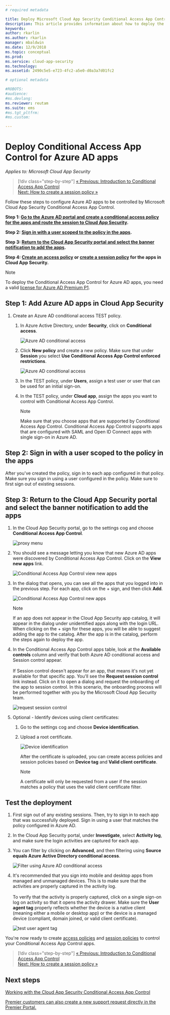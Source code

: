 ```yaml
---
# required metadata

title: Deploy Microsoft Cloud App Security Conditional Access App Control for Azure AD apps| Microsoft Docs
description: This article provides information about how to deploy the Microsoft Cloud App Security Conditional Access App Control reverse proxy features for Azure AD apps.
keywords:
author: rkarlin
ms.author: rkarlin
manager: mbaldwin
ms.date: 12/9/2018
ms.topic: conceptual
ms.prod:
ms.service: cloud-app-security
ms.technology:
ms.assetid: 2490c5e5-e723-4fc2-a5e0-d0a3a7d01fc2

# optional metadata

#ROBOTS:
#audience:
#ms.devlang:
ms.reviewer: reutam
ms.suite: ems
#ms.tgt_pltfrm:
#ms.custom:

---
```

# Deploy Conditional Access App Control for Azure AD apps

*Applies to: Microsoft Cloud App Security*

>[!div class="step-by-step"]
[« Previous: Introduction to Conditional Access App Control](proxy-intro-aad.md)<br>
[Next: How to create a session policy »](session-policy-aad.md)


Follow these steps to configure Azure AD apps to be controlled by Microsoft Cloud App Security Conditional Access App Control.

**Step 1: [Go to the Azure AD portal and create a conditional access policy for the apps and route the session to Cloud App Security](#add-azure-ad).**

**Step 2: [Sign in with a user scoped to the policy in the apps](#sign-in-scoped).**

**Step 3: [Return to the Cloud App Security portal and select the banner notification to add the apps](#banner-notification).**

**Step 4: [Create an access policy](access-policy-aad.md) or [create a session policy](session-policy-aad.md) for the apps in Cloud App Security.**


> [!NOTE]
> To deploy the Conditional Access App Control for Azure AD apps, you need a valid [license for Azure AD Premium P1](https://docs.microsoft.com/azure/active-directory/license-users-groups).

## Step 1: Add Azure AD apps in Cloud App Security <a name="add-azure-ad"></a>  

1. Create an Azure AD conditional access TEST policy.

   1. In Azure Active Directory, under **Security**, click on **Conditional access**.

      ![Azure AD conditional access](./media/aad-conditional-access.png)

   2. Click **New policy** and create a new policy. Make sure that under **Session** you select **Use Conditional Access App Control enforced restrictions**.

      ![Azure AD conditional access](./media/proxy-deploy-restrictions-aad.png)

   3. In the TEST policy, under **Users**, assign a test user or user that can be used for an initial sign-on.
    
   4. In the TEST policy, under **Cloud app**, assign the apps you want to control with Conditional Access App Control. 

      > [!NOTE]
      >Make sure that you choose apps that are supported by Conditional Access App Control. Conditional Access App Control supports apps that are configured with SAML and Open ID Connect apps with single sign-on in Azure AD. 

## Step 2: Sign in with a user scoped to the policy in the apps <a name="sign-in-scoped"></a>

After you've created the policy, sign in to each app configured in that policy. Make sure you sign in using a user configured in the policy. Make sure to first sign out of existing sessions.

## Step 3: Return to the Cloud App Security portal and select the banner notification to add the apps <a name="banner-notification"></a>

1. In the Cloud App Security portal, go to the settings cog and choose **Conditional Access App Control**. 
    
     ![proxy menu](./media/proxy-menu.png)

2. You should see a message letting you know that new Azure AD apps were discovered by Conditional Access App Control. Click on the **View new apps** link.

   ![Conditional Access App Control view new apps](./media/proxy-view-new-apps.png)

3. In the dialog that opens, you can see all the apps that you logged into in the previous step. For each app, click on the + sign, and then click **Add**.

   ![Conditional Access App Control new apps](./media/proxy-new-app.png)

   > [!NOTE]
   > If an app does not appear in the Cloud App Security app catalog, it will appear in the dialog under unidentified apps along with the login URL. When clicking on the + sign for these apps, you will be able to suggest adding the app to the catalog. After the app is in the catalog, perform the steps again to deploy the app. 

4. In the Conditional Access App Control apps table, look at the **Available controls** column and verify that both Azure AD conditional access and Session control appear. <br></br>If Session control doesn't appear for an app, that means it's not yet available for that specific app. You'll see the **Request session control** link instead. Click on it to open a dialog and request the onboarding of the app to session control. In this scenario, the onboarding process will be performed together with you by the Microsoft Cloud App Security team.
  
   ![request session control](./media/proxy-view-new-apps.png)

5. Optional - Identify devices using client certificates:

   1. Go to the settings cog and choose **Device identification**.

   2. Upload a root certificate.

      ![Device identification](./media/device-identification.png)
 
      After the certificate is uploaded, you can create access policies and session policies based on **Device tag** and **Valid client certificate**.
 
      > [!NOTE]
      >A certificate will only be requested from a user if the session matches a policy that uses the valid client certificate filter. 

## Test the deployment

1. First sign out of any existing sessions. Then, try to sign in to each app that was successfully deployed. Sign in using a user that matches the policy configured in Azure AD. 

2. In the Cloud App Security portal, under **Investigate**, select **Activity log**, and make sure the login activities are captured for each app.

3. You can filter by clicking on **Advanced**, and then filtering using **Source equals Azure Active Directory conditional access**.

    ![Filter using Azure AD conditional access](./media/sso-logon.png)

4. It's recommended that you sign into mobile and desktop apps from managed and unmanaged devices. This is to make sure that the activities are properly captured in the activity log.<br></br>
   To verify that the activity is properly captured, click on a single sign-on log on activity so that it opens the activity drawer. Make sure the **User agent tag** properly reflects whether the device is a native client (meaning either a mobile or desktop app) or the device is a managed device (compliant, domain joined, or valid client certificate).
 
   ![test user agent tag](./media/domain-joined.png)


You're now ready to create [access policies](access-policy-aad.md) and [session policies](session-policy-aad.md) to control your Conditional Access App Control apps.


>[!div class="step-by-step"]
[« Previous: Introduction to Conditional Access App Control](proxy-intro-aad.md)<br>
[Next: How to create a session policy »](session-policy-aad.md)


## Next steps 
[Working with the Cloud App Security Conditional Access App Control](proxy-intro-aad.md)   

[Premier customers can also create a new support request directly in the Premier Portal.](https://premier.microsoft.com/)  
  